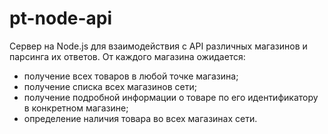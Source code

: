 # pt-node-api

Сервер на Node.js для взаимодействия с API различных магазинов и парсинга их ответов. От каждого магазина ожидается:

- получение всех товаров в любой точке магазина;
- получение списка всех магазинов сети;
- получение подробной информации о товаре по его идентификатору в конкретном магазине;
- определение наличия товара во всех магазинах сети.